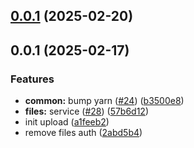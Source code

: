

## [0.0.1](https://github.com/atls/services/compare/@files/grpc-adapter@0.0.1...@files/grpc-adapter@0.0.1) (2025-02-20)






## 0.0.1 (2025-02-17)


### Features


* **common:** bump yarn ([#24](https://github.com/atls/services/issues/24)) ([b3500e8](https://github.com/atls/services/commit/b3500e841eff28778a4d69790eb8ee67ee213b7f))
* **files:** service ([#28](https://github.com/atls/services/issues/28)) ([57b6d12](https://github.com/atls/services/commit/57b6d12893d5c10065506e347b1b13715b2f8c36))
* init upload ([a1feeb2](https://github.com/atls/services/commit/a1feeb26234a52a67388d2a551ef0afc60460c07))
* remove files auth ([2abd5b4](https://github.com/atls/services/commit/2abd5b4a12da72b3364758047eb94c3249cd90d7))


